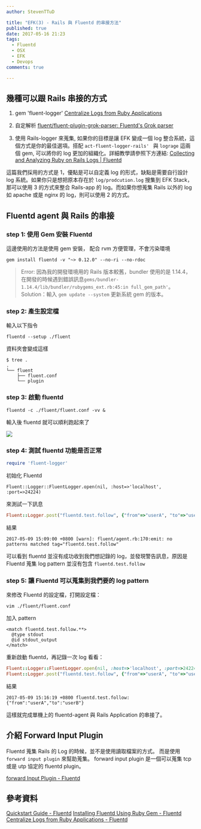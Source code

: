 ```yaml
---
author: StevenTTuD

title: "EFK(3) - Rails 與 Fluentd 的串接方法"
published: true
date: 2017-05-16 21:23
tags:
  - Fluentd
  - OSX
  - EFK
  - Devops
comments: true

---
```


## 幾種可以跟 Rails 串接的方式

1. gem 'fluent-logger'
    [Centralize Logs from Ruby Applications](http://docs.fluentd.org/v0.12/articles/ruby)

2. 自定解析
    [fluent/fluent-plugin-grok-parser: Fluentd's Grok parser](https://github.com/fluent/fluent-plugin-grok-parser)

3. 使用 Rails-logger 來蒐集, 如果你的目標是讓 EFK 變成一個 log 整合系統，這個方式是你的最佳選項。搭配 `act-fluent-logger-rails'
` 與 `lograge` 這兩個 gem, 可以將你的 log 更加的組織化。詳細教學請參照下方連結:
    [Collecting and Analyzing Ruby on Rails Logs | Fluentd](http://www.fluentd.org/datasources/rails)

這篇我們採用的方式是 1，優點是可以自定義 log 的形式，缺點是需要自行設計 log 系統。如果你只是想把原本存在於 `log/prodcution.log` 搜集到 EFK Stack，那可以使用 3 的方式來整合 Rails-app 的 log。而如果你想蒐集 Rails 以外的 log 如 apache 或是 nginx 的 log，則可以使用 2 的方式。


## Fluentd agent 與 Rails 的串接

### step 1: 使用 Gem 安裝 Fluentd

這邊使用的方法是使用 gem 安裝，
配合 rvm 方便管理，不會污染環境

```
gem install fluentd -v "~> 0.12.0" --no-ri --no-rdoc
```

> Error: 因為我的開發環境用的 Rails 版本較舊，bundler 使用的是 1.14.4，在開發的時候遇到錯誤訊息`gems/bundler-1.14.4/lib/bundler/rubygems_ext.rb:45:in full_gem_path'`。
Solution：輸入 `gem update --system` 更新系統 gem 的版本。

### step 2: 產生設定檔

輸入以下指令

```
fluentd --setup ./fluent
```

資料夾會變成這樣

```
$ tree .
.
└── fluent
    ├── fluent.conf
    └── plugin
```

### step 3: 啟動 fluentd

```
fluentd -c ./fluent/fluent.conf -vv &
```

輸入後 fluentd 就可以順利跑起來了

![](media/14943115845575/14943128690870.jpg)

### step 4: 測試 fluentd 功能是否正常

```rb
require 'fluent-logger'
```

初始化 Fluentd

```
Fluent::Logger::FluentLogger.open(nil, :host=>'localhost', :port=>24224)
```

來測試一下訊息

```rb
Fluent::Logger.post("fluentd.test.follow", {"from"=>"userA", "to"=>"userB"})
```

結果

```
2017-05-09 15:09:00 +0800 [warn]: fluent/agent.rb:170:emit: no patterns matched tag="fluentd.test.follow"
```

可以看到 fluentd 並沒有成功收到我們想記錄的 log，並發現警告訊息，原因是 Fluentd 蒐集 log pattern 並沒有包含 `fluentd.test.follow`

### step 5: 讓 Fluentd 可以蒐集到我們要的 log pattern

來修改 Fluentd 的設定檔，打開設定檔：

```
vim ./fluent/fluent.conf
```

加入 pattern

```
<match fluentd.test.follow.**>
  @type stdout
  @id stdout_output
</match>
```

重新啟動 fluentd，再記錄一次 log 看看：

```rb
Fluent::Logger::FluentLogger.open(nil, :host=>'localhost', :port=>24224)
Fluent::Logger.post("fluentd.test.follow", {"from"=>"userA", "to"=>"userB"})
```

結果

```
2017-05-09 15:16:19 +0800 fluentd.test.follow: {"from":"userA","to":"userB"}
```

這樣就完成單機上的 fluentd-agent 與 Rails Application 的串接了。


## 介紹 Forward Input Plugin

Fluentd 蒐集 Rails 的 Log 的時候，並不是使用讀取檔案的方式。
而是使用 `forward input plugin` 來幫助蒐集。
forward input plugin 是一個可以蒐集 tcp 或是 utp 協定的 fluentd plugin。

[forward Input Plugin - Fluentd](http://docs.fluentd.org/v0.12/articles/in_forward)

## 參考資料

[Quickstart Guide - Fluentd](http://docs.fluentd.org/v0.12/articles/quickstart)
[Installing Fluentd Using Ruby Gem - Fluentd](http://docs.fluentd.org/v0.12/articles/install-by-gem)
[Centralize Logs from Ruby Applications - Fluentd](http://docs.fluentd.org/v0.12/articles/ruby)
